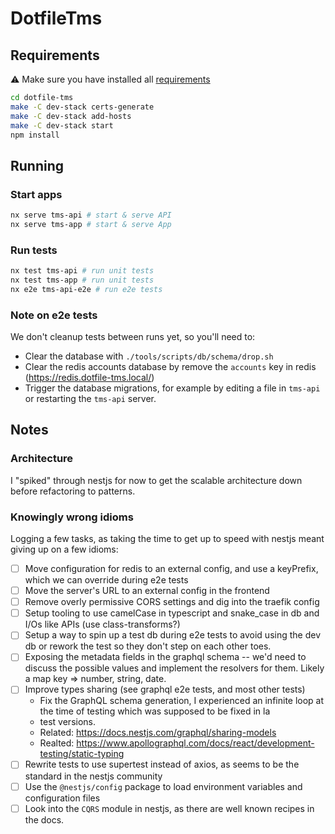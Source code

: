 # DotfileTms

## Requirements

⚠️ Make sure you have installed all [requirements](./docs/requirements.md)

```bash
cd dotfile-tms
make -C dev-stack certs-generate
make -C dev-stack add-hosts
make -C dev-stack start
npm install
```

## Running

### Start apps

```bash
nx serve tms-api # start & serve API
nx serve tms-app # start & serve App
```

### Run tests

```bash
nx test tms-api # run unit tests
nx test tms-app # run unit tests
nx e2e tms-api-e2e # run e2e tests
```

### Note on e2e tests

We don't cleanup tests between runs yet, so you'll need to:

- Clear the database with `./tools/scripts/db/schema/drop.sh`
- Clear the redis accounts database by remove the `accounts` key in redis (https://redis.dotfile-tms.local/)
- Trigger the database migrations, for example by editing a file in `tms-api` or restarting the `tms-api` server.

## Notes

### Architecture

I "spiked" through nestjs for now to get the scalable architecture down before refactoring to patterns.

### Knowingly wrong idioms

Logging a few tasks, as taking the time to get up to speed with nestjs meant giving up on a few idioms:

- [ ] Move configuration for redis to an external config, and use a keyPrefix, which we can override during e2e tests
- [ ] Move the server's URL to an external config in the frontend
- [ ] Remove overly permissive CORS settings and dig into the traefik config
- [ ] Setup tooling to use camelCase in typescript and snake_case in db and I/Os like APIs (use class-transforms?)
- [ ] Setup a way to spin up a test db during e2e tests to avoid using the dev db or rework the test so they don't step on each other toes.
- [ ] Exposing the metadata fields in the graphql schema -- we'd need to discuss the possible values and implement the resolvers for them. Likely a map key => number, string, date.
- [ ] Improve types sharing (see graphql e2e tests, and most other tests)
  - Fix the GraphQL schema generation, I experienced an infinite loop at the time of testing which was supposed to be fixed in la
  - test versions.
  - Related: https://docs.nestjs.com/graphql/sharing-models
  - Realted: https://www.apollographql.com/docs/react/development-testing/static-typing
- [ ] Rewrite tests to use supertest instead of axios, as seems to be the standard in the nestjs community
- [ ] Use the `@nestjs/config` package to load environment variables and configuration files
- [ ] Look into the `CQRS` module in nestjs, as there are well known recipes in the docs.
